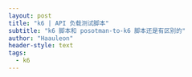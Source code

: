 ```yaml
---
layout: post
title: "k6 | API 负载测试脚本"
subtitle: "k6 脚本和 posotman-to-k6 脚本还是有区别的"
author: "Haauleon"
header-style: text
tags:
  - k6
---
```

